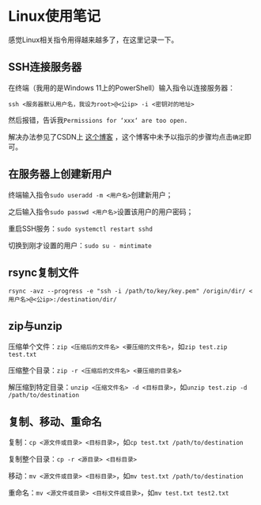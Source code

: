 # Linux使用笔记

感觉Linux相关指令用得越来越多了，在这里记录一下。

## SSH连接服务器

在终端（我用的是Windows 11上的PowerShell）输入指令以连接服务器：

`ssh <服务器默认用户名，我设为root>@<公ip> -i <密钥对的地址>`

然后报错，告诉我`Permissions for ‘xxx‘ are too open.`

解决办法参见了CSDN上 [这个博客](https://blog.csdn.net/u010571709/article/details/121990664) ，这个博客中未予以指示的步骤均点击`确定`即可。

## 在服务器上创建新用户

终端输入指令`sudo useradd -m <用户名>`创建新用户；

之后输入指令`sudo passwd <用户名>`设置该用户的用户密码；

重启SSH服务：`sudo systemctl restart sshd`

切换到刚才设置的用户：`sudo su - mintimate`

## rsync复制文件

```shell
rsync -avz --progress -e "ssh -i /path/to/key/key.pem" /origin/dir/ <用户名>@<公ip>:/destination/dir/
```

## zip与unzip

压缩单个文件：`zip <压缩后的文件名> <要压缩的文件名>`，如`zip test.zip test.txt`

压缩整个目录：`zip -r <压缩后的文件名> <要压缩的目录名>`

解压缩到特定目录：`unzip <压缩文件名> -d <目标目录>`，如`unzip test.zip -d /path/to/destination`

## 复制、移动、重命名

复制：`cp <源文件或目录> <目标目录>`，如`cp test.txt /path/to/destination`

复制整个目录：`cp -r <源目录> <目标目录>`

移动：`mv <源文件或目录> <目标目录>`，如`mv test.txt /path/to/destination`

重命名：`mv <源文件或目录> <目标文件或目录>`，如`mv test.txt test2.txt`
